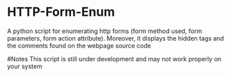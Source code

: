 # HTTP-Form-Enum
A python script for enumerating http forms (form method used, form parameters, form action attribute). Moreover, it displays the hidden tags and the comments found on the webpage source code

#Notes
This script is still under development and may not work properly on your system
